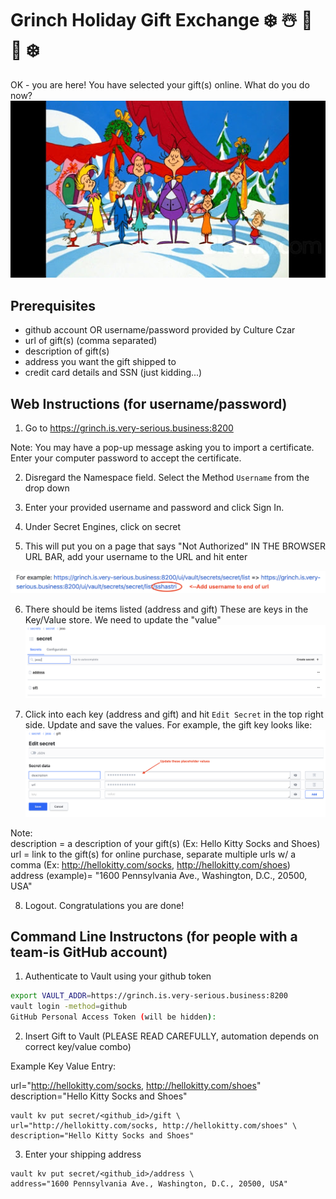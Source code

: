 # Grinch Holiday Gift Exchange   ❄️ ☃️ 🎁 🍻 ❄️

OK - you are here! You have selected your gift(s) online. What do you do now?
![whos](./img/whoville.jpg)

## Prerequisites
- github account OR username/password provided by Culture Czar
- url of gift(s) (comma separated)
- description of gift(s) 
- address you want the gift shipped to
- credit card details and SSN (just kidding...)

## Web Instructions (for username/password)

1. Go to <a href="https://grinch.is.very-serious.business:8200" target="_blank">https://grinch.is.very-serious.business:8200</a> 

Note: You may have a pop-up message asking you to import a certificate. Enter your computer password to accept the certificate.

2. Disregard the Namespace field. Select the Method `Username` from the drop down 

3. Enter your provided username and password and click Sign In.

3. Under Secret Engines, click on secret

4. This will put you on a page that says "Not Authorized" 
IN THE BROWSER URL BAR, add your username to the URL and hit enter

![step5](./img/step5.png)

6. There should be items listed (address and gift) These are keys in the Key/Value store. We need to update the "value"
![step6](./img/step6.png)

7. Click into each key (address and gift) and hit `Edit Secret` in the top right side. Update and save the values. For example, the gift key looks like:
![step7](./img/step7.png)

Note:<br> 
description = a description of your gift(s) (Ex: Hello Kitty Socks and Shoes) <br>
url = link to the gift(s) for online purchase, separate multiple urls w/ a comma (Ex: http://hellokitty.com/socks, http://hellokitty.com/shoes)<br>
address (example)= "1600 Pennsylvania Ave., Washington, D.C., 20500, USA"

8. Logout. Congratulations you are done!

## Command Line Instructons (for people with a team-is GitHub account)

1. Authenticate to Vault using your github token

```bash
export VAULT_ADDR=https://grinch.is.very-serious.business:8200
vault login -method=github
GitHub Personal Access Token (will be hidden):

```

2. Insert Gift to Vault (PLEASE READ CAREFULLY, automation depends on correct key/value combo)

Example Key Value Entry:

url="http://hellokitty.com/socks, http://hellokitty.com/shoes" description="Hello Kitty Socks and Shoes"

```
vault kv put secret/<github_id>/gift \
url="http://hellokitty.com/socks, http://hellokitty.com/shoes" \
description="Hello Kitty Socks and Shoes"
```

3. Enter your shipping address 

```
vault kv put secret/<github_id>/address \
address="1600 Pennsylvania Ave., Washington, D.C., 20500, USA"
```


